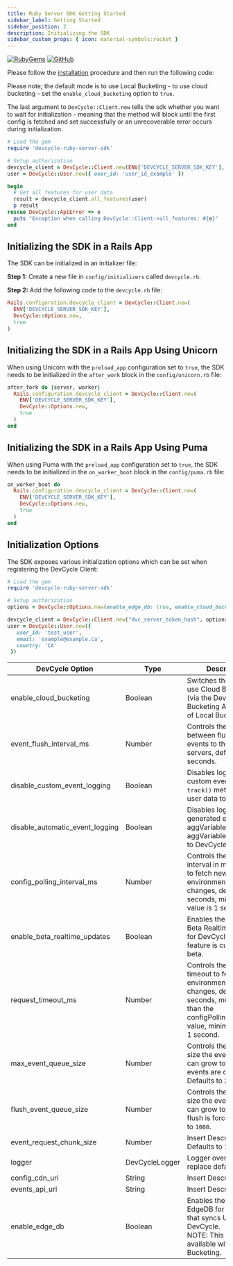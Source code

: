 ```yaml
---
title: Ruby Server SDK Getting Started
sidebar_label: Getting Started
sidebar_position: 2
description: Initializing the SDK
sidebar_custom_props: { icon: material-symbols:rocket }
---
```


[![RubyGems](https://badgen.net/rubygems/v/devcycle-ruby-server-sdk/latest)](https://rubygems.org/gems/devcycle-ruby-server-sdk)
[![GitHub](https://img.shields.io/github/stars/devcyclehq/ruby-server-sdk.svg?style=social&label=Star&maxAge=2592000)](https://github.com/DevCycleHQ/ruby-server-sdk)

Please follow the [installation](/sdk/server-side-sdks/ruby/ruby-install) procedure and then run the following code:

Please note; the default mode is to use Local Bucketing - to use cloud bucketing - set the `enable_cloud_bucketing` option to `true`.

The last argument to `DevCycle::Client.new` tells the sdk whether you want to wait for initialization - meaning that the method will block
until the first config is fetched and set successfully or an unrecoverable error occurs during initialization.

[//]: # (wizard-initialize-start)

```ruby
# Load the gem
require 'devcycle-ruby-server-sdk'

# Setup authorization
devcycle_client = DevCycle::Client.new(ENV['DEVCYCLE_SERVER_SDK_KEY'], DevCycle::Options.new, true)
user = DevCycle::User.new({ user_id: 'user_id_example' })

begin
  # Get all features for user data
  result = devcycle_client.all_features(user)
  p result
rescue DevCycle::ApiError => e
  puts "Exception when calling DevCycle::Client->all_features: #{e}"
end

```
[//]: # (wizard-initialize-end)

## Initializing the SDK in a Rails App

The SDK can be initialized in an initializer file:

**Step 1:** Create a new file in `config/initializers` called `devcycle.rb`.

**Step 2:** Add the following code to the `devcycle.rb` file:

```ruby
Rails.configuration.devcycle_client = DevCycle::Client.new(
  ENV['DEVCYCLE_SERVER_SDK_KEY'],
  DevCycle::Options.new,
  true
)
```

## Initializing the SDK in a Rails App Using Unicorn

When using Unicorn with the `preload_app` configuration set to `true`, the SDK needs to be initialized in the `after_work` block in the `config/unicorn.rb` file:

```ruby
after_fork do |server, worker|
  Rails.configuration.devcycle_client = DevCycle::Client.new(
    ENV['DEVCYCLE_SERVER_SDK_KEY'],
    DevCycle::Options.new,
    true
  )
end
```

## Initializing the SDK in a Rails App Using Puma

When using Puma with the `preload_app` configuration set to `true`, the SDK needs to be initialized in the `on_worker_boot` block in the `config/puma.rb` file:

```ruby
on_worker_boot do
  Rails.configuration.devcycle_client = DevCycle::Client.new(
    ENV['DEVCYCLE_SERVER_SDK_KEY'],
    DevCycle::Options.new,
    true
  )
end
```

## Initialization Options

The SDK exposes various initialization options which can be set when registering the DevCycle Client:

```ruby
# Load the gem
require 'devcycle-ruby-server-sdk'

# Setup authorization
options = DevCycle::Options.new(enable_edge_db: true, enable_cloud_bucketing: true)

devcycle_client = DevCycle::Client.new("dvc_server_token_hash", options, true)
user = DevCycle::User.new({
   user_id: 'test_user',
   email: 'example@example.ca',
   country: 'CA'
 })
```

| DevCycle Option              | Type           | Description                                                                                                                                                                  |
|------------------------------|----------------|------------------------------------------------------------------------------------------------------------------------------------------------------------------------------|
| enable_cloud_bucketing         | Boolean        | Switches the SDK to use Cloud Bucketing (via the DevCycle Bucketing API) instead of Local Bucketing.                                                                         |
| event_flush_interval_ms         | Number         | Controls the interval between flushing events to the DevCycle servers, defaults to 30 seconds.                                                                               |
| disable_custom_event_logging    | Boolean        | Disables logging of custom events, from `track()` method, and user data to DevCycle.                                                                                         |
| disable_automatic_event_logging | Boolean        | Disables logging of sdk generated events (e.g. aggVariableEvaluated, aggVariableDefaulted) to DevCycle.                                                                      |
| config_polling_interval_ms      | Number         | Controls the polling interval in milliseconds to fetch new environment config changes, defaults to 10 seconds, minimum value is 1 second.                                    |
| enable_beta_realtime_updates    | Boolean        | Enables the usage of Beta Realtime Updates for DevCycle. This feature is currently in beta.                                                                                  |
| request_timeout_ms       | Number         | Controls the request timeout to fetch new environment config changes, defaults to 5 seconds, must be less than the configPollingIntervalMS value, minimum value is 1 second. |
| max_event_queue_size            | Number         | Controls the maximum size the event queue can grow to until events are dropped. Defaults to `2000`.                                                                          |
| flush_event_queue_size          | Number         | Controls the maximum size the event queue can grow to until a flush is forced. Defaults to `1000`.                                                                           |
| event_request_chunk_size          | Number         | Insert Description. Defaults to `100`.                                                                           |
| logger                       | DevCycleLogger | Logger override to replace default logger                                                                                                                                    |
| config_cdn_uri                  | String         | Insert Description.                                                                                       |
| events_api_uri                  | String         | Insert Description.                                                                                       |
| enable_edge_db                 | Boolean        | Enables the usage of EdgeDB for DevCycle that syncs User Data to DevCycle. <br />NOTE: This is only available with Cloud Bucketing.                                          |









